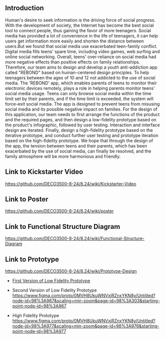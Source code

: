 ## Introduction
Human's desire to seek information is the driving force of social progress. With the development of society, the Internet has become the best social tool to connect people, thus gaining the favor of more teenagers. Social media has provided a lot of convenience in the life of teenagers, it can help users get information more easily and shorten the distance between users.But we found that social media use exacerbated teen-family conflict. Digital media fills teens' spare time, including video games, web surfing and online social networking. Overall, teens' over-reliance on social media had more negative effects than positive effects on family relationships.
Therefore, our team aims to design and develop a youth anti-addiction app called "REBOND" based on human-centered design principles. To help teenagers between the ages of 10 and 12 not addicted to the use of social media. The 'REBOND' app, which enables parents of teens to monitor their electronic devices remotely, plays a role in helping parents monitor teens' social media usage. Teens can only browse social media within the time limit set by their parents, and if the time limit is exceeded, the system will force-exit social media. The app is designed to prevent teens from misusing social media and its possible negative impact on families.
For the design of this application, our team needs to first arrange the functions of the product and the required pages, and then design a low-fidelity prototype based on the product's infographic, followed by user testing. Interaction and interface design are iterated. Finally, design a high-fidelity prototype based on the iterative prototype, and conduct further user testing and prototype iteration based on the high-fidelity prototype. We hope that through the design of the app, the tension between teens and their parents, which has been exacerbated by the use of social media, can finally be resolved, and the family atmosphere will be more harmonious and friendly.

## Link to Kickstarter Video
https://github.com/DECO3500-8-24/8.24/wiki/Kickstarter-Video

## Link to Poster
https://github.com/DECO3500-8-24/8.24/wiki/poster

## Link to Functional Structure Diagram
https://github.com/DECO3500-8-24/8.24/wiki/Functional-Structure-Diagram

## Link to Prototype
https://github.com/DECO3500-8-24/8.24/wiki/Prototype-Design

* [First Version of Low Fidelity Prototype](https://www.figma.com/proto/0MVH8UkuWNVxiRZnxYKN8y/Untitled?node-id=68%3A5&scaling=scale-down&page-id=0%3A1&starting-point-node-id=68%3A5&show-proto-sidebar=1)

* Second Version of Low Fidelity Prototype
https://www.figma.com/proto/0MVH8UkuWNVxiRZnxYKN8y/Untitled?node-id=98%3A967&scaling=min-zoom&page-id=98%3A303&starting-point-node-id=98%3A967

* High Fidelity Prototype
https://www.figma.com/proto/0MVH8UkuWNVxiRZnxYKN8y/Untitled?node-id=98%3A977&scaling=min-zoom&page-id=98%3A976&starting-point-node-id=98%3A977
